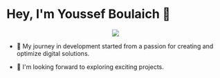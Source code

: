 # Hey, I'm Youssef Boulaich 👋

<p align="center">
  <img src="https://i.pinimg.com/originals/e4/26/70/e426702edf874b181aced1e2fa5c6cde.gif" />
</p>

- 🚀 My journey in development started from a passion for creating and optimize digital solutions.

- 🌟 I'm looking forward to exploring exciting projects.
